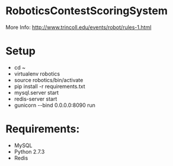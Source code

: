 # RoboticsContestScoringSystem

More Info: http://www.trincoll.edu/events/robot/rules-1.html


# Setup
- cd ~
- virtualenv robotics
- source robotics/bin/activate
- pip install -r requirements.txt
- mysql.server start
- redis-server start
- gunicorn --bind 0.0.0.0:8090 run

# Requirements:
- MySQL
- Python 2.7.3
- Redis
